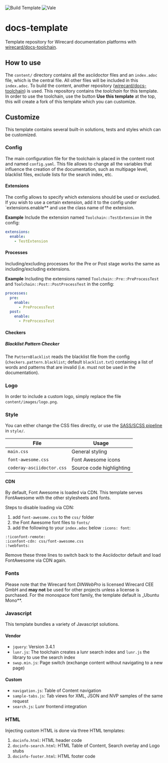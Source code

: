 ![Build Template](https://github.com/wirecard/docs-template/workflows/Build%20Template/badge.svg)
![Vale](https://github.com/wirecard/docs-template/workflows/Vale/badge.svg)

# docs-template
Template repository for Wirecard documentation platforms with [wirecard/docs-toolchain](https://github.com/wirecard/docs-toolchain).

## How to use
The `content/` directory contains all the asciidoctor files and an `index.adoc` file,
which is the central file. All other files will be included in this `index.adoc`.
To build the content, another repository
([wirecard/docs-toolchain](https://github.com/wirecard/docs-toolchain)) is used.
This repository contains the _toolchain_ for this template.
In order to use the toolchain, use the button **Use this template** at the top,
this will create a fork of this template which you can customize.


## Customize
This template contains several built-in solutions, tests and styles which can be customized.

### Config
The main configuration file for the toolchain is placed in the content root and named `config.yaml`.
This file allows to change all the variables that influence the creation of the documentation, such as
multipage level, blacklist files, exclude lists for the search index, etc.

#### Extensions
The config allows to specify which extensions should be used or excluded.
If you wish to use a certain extension, add it to the config under `extensions.enable** and use the class name of the extension.

**Example**
Include the extension named `Toolchain::TestExtension` in the config:
```yaml
extensions:
  enable:
    - TestExtension
```

#### Processes
Including/excluding processes for the Pre or Post stage works the same as including/excluding extensions.

**Example**
Including the extensions named `Toolchain::Pre::PreProcessTest` and `Toolchain::Post::PostProcessTest` in the config:
```yaml
processes:
  pre:
    enable:
      - PreProcessTest
  post:
    enable:
      - PreProcessTest
```

#### Checkers
##### Blacklist Pattern Checker
The `PatternBlacklist` reads the blacklist file from the config (`checkers.pattern.blacklist`; default `blacklist.txt`)
containing a list of words and patterns that are invalid (i.e. must not be used in the documentation).

### Logo
In order to include a custom logo, simply replace the file `content/images/logo.png`.

### Style
You can either change the CSS files directly, or use the [SASS/SCSS pipeline](style/) in `style/`.

| **File**                  | **Usage**                |
|---------------------------|--------------------------|
| `main.css`                | General styling          |
| `font-awesome.css`        | Font Awesome icons       |
| `coderay-asciidoctor.css` | Source code highlighting |

#### CDN
By default, Font Awesome is loaded via CDN.
This template serves FontAwesome with the other stylesheets and fonts.

Steps to disable loading via CDN:
1. add `font-awesome.css` to the `css/` folder 
2. the Font Awesome font files to `fonts/`
3. add the following to your `index.adoc` below `:icons: font`:
```
:!iconfont-remote:
:iconfont-cdn: css/font-awesome.css
:!webfonts:
```

Remove these three lines to switch back to the Asciidoctor default and load FontAwesome via CDN again.

### Fonts
Please note that the Wirecard font _DINWebPro_ is licensed Wirecard CEE GmbH and **may not** be used for other projects unless a license is purchased.
For the monospace font family, the template default is _Ubuntu Mono**.

### Javascript
This template bundles a variety of Javascript solutions.

#### Vendor
* `jquery`: Version 3.4.1
* `lunr.js`: The toolchain creates a lunr search index and `lunr.js` the library to use the search index
* `swup.min.js`: Page switch (exchange content without navigating to a new page)

#### Custom
* `navigation.js`: Table of Content navigation
* `sample-tabs.js`: Tab views for XML, JSON and NVP samples of the same request
* `search.js`: Lunr frontend integration


### HTML
Injecting custom HTML is done via three HTML templates:
1. `docinfo.html`: HTML header code
2. `docinfo-search.html`: HTML Table of Content, Search overlay and Logo stubs
3. `docinfo-footer.html`: HTML footer code

